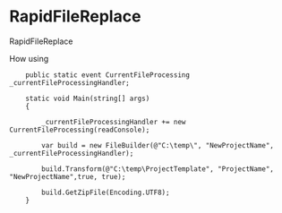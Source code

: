 # RapidFileReplace

RapidFileReplace

How using

        
        public static event CurrentFileProcessing _currentFileProcessingHandler;
        
        static void Main(string[] args)
        {

            _currentFileProcessingHandler += new CurrentFileProcessing(readConsole);

            var build = new FileBuilder(@"C:\temp\", "NewProjectName", _currentFileProcessingHandler);
           
            build.Transform(@"C:\temp\ProjectTemplate", "ProjectName", "NewProjectName",true, true);
            
            build.GetZipFile(Encoding.UTF8);
        }
